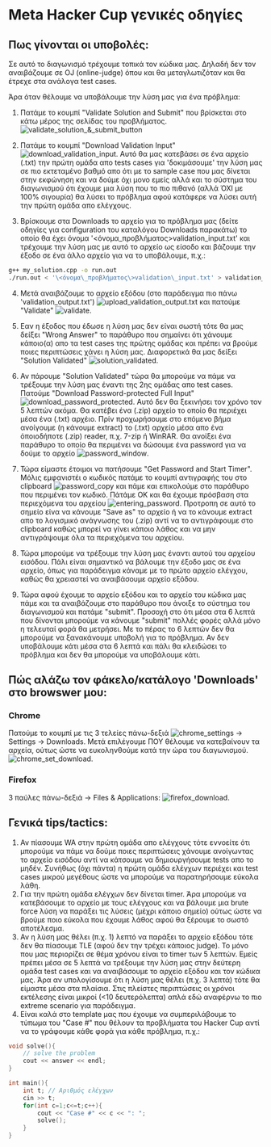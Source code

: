 # Meta Hacker Cup γενικές οδηγίες

## Πως γίνονται οι υποβολές:
Σε αυτό το διαγωνισμό τρέχουμε τοπικά τον κώδικα μας. Δηλαδή δεν τον αναιβάζουμε σε OJ (online-judge) όπου και θα μεταγλωτιζόταν και θα έτρεχε στα ανάλογα test cases.

Άρα όταν θέλουμε να υποβάλουμε την λύση μας για ένα πρόβλημα:

1) Πατάμε το κουμπί "Validate Solution and Submit" που βρίσκεται στο κάτω μέρος της σελίδας του προβλήματος. ![validate\_solution\_\&\_submit\_button](./../../images/validatesolutionandsubmit.png)

2) Πατάμε το κουμπί "Download Validation Input" ![download\_validation\_input](./../../images/validation_input.png). Αυτό θα μας κατεβάσει σε ένα αρχείο (.txt) την πρώτη ομάδα απο tests cases για 'δοκιμάσουμε' την λύση μας σε πιο εκτεταμένο βαθμό απο ότι με το sample case που μας δίνεται στην εκφώνηση και να δούμε όχι μονο εμείς αλλά και το σύστημα του διαγωνισμού ότι έχουμε μια λύση που το πιο πιθανό (αλλά ΌΧΙ με 100% σιγουρία) θα λύσει το πρόβλημα αφού κατάφερε να λύσει αυτή την πρώτη ομάδα απο ελέγχους.
3) Βρίσκουμε στα Downloads το αρχείο για το πρόβλημα μας (δείτε οδηγίες για configuration του καταλόγου Downloads παρακάτω) το οποίο θα έχει όνομα '\<όνομα\_προβλήματος\>validation\_input.txt' και τρέχουμε την λύση μας με αυτό το αρχείο ως είσοδο και βάζουμε την έξοδο σε ένα άλλο αρχείο για να το υποβάλουμε, π.χ.:

```BASH
g++ my_solution.cpp -o run.out
./run.out < '\<όνομα\_προβλήματος\>validation\_input.txt' > validation_output.txt
```

4) Μετά αναιβάζουμε το αρχείο εξόδου (στο παράδειγμα πιο πάνω 'validation\_output.txt') ![upload\_validation\_output.txt](./../../images/upload_validation_output.png) και πατούμε "Validate" ![validate](./../../images/validate.png).

5) Εαν η έξοδος που έδωσε η λύση μας δεν είναι σωστή τότε θα μας δείξει "Wrong Answer" το παράθυρο που σημαίνει ότι χάνουμε κάποιο(α) απο τα test cases της πρώτης ομάδας και πρέπει να βρούμε ποιες περιπτώσεις χάνει η λύση μας. Διαφορετικά θα μας δείξει "Solution Validated" ![solution\_validated](./../../images/solution_validated.png).

6) Αν πάρουμε "Solution Validated" τώρα θα μπορούμε να πάμε να τρέξουμε την λύση μας έναντι της 2ης ομάδας απο test cases. Πατούμε "Download Password-protected Full Input" ![download\_password\_protected](./../../images/download_password_protected.png). Αυτό δεν θα ξεκινήσει τον χρόνο τον 5 λεπτών ακόμα. Θα κατέβει ένα (.zip) αρχείο το οποίο θα περιέχει μέσα ένα (.txt) αρχέιο. Πρίν προχωρήσουμε στο επόμενο βήμα ανοίγουμε (η κάνουμε extract) το (.txt) αρχείο μέσα απο ένα όποιοδήποτε (.zip) reader, π.χ. 7-zip ή WinRAR. Θα ανοίξει ένα παράθυρο το οποίο θα περιμένει να δώσουμε ένα password για να δούμε το αρχείο ![password\_window](./../../images/password_window.png).

7) Τώρα είμαστε έτοιμοι να πατήσουμε "Get Password and Start Timer". Μόλις εμφανιστέι o κωδικός πατάμε το κουμπί αντιγραφής του στο clipboard ![password\_copy](./../../images/password_copy.png) και πάμε και επικολούμε στο παράθυρο που περιμένει τον κωδικό. Πάτάμε ΟΚ και θα έχουμε πρόσβαση στα περιεχόμενα του αρχείου ![entering\_password](./../../images/entering_password.png). Προτροπη σε αυτό το σημείο είνα να κάνουμε "Save as" το αρχείο ή να το κάνουμε extract απο το λογισμικό ανάγνωσης του (.zip) αντί να το αντιγράφουμε στο clipboard καθώς μπορεί να γίνει κάποιο λάθος και να μην αντιγράψουμε όλα τα περιεχόμενα του αρχείου.

8) Τώρα μπορούμε να τρέξουμε την λύση μας έναντι αυτού του αρχείου εισόδου. Πάλι είναι σημαντικό να βάλουμε την έξοδο μας σε ένα αρχείο, όπως για παράδειγμα κάναμε με το πρώτο αρχείο ελέγχου, καθώς θα χρειαστεί να αναιβάσουμε αρχείο εξόδου.

9) Τώρα αφού έχουμε το αρχείο εξόδου και το αρχείο του κώδικα μας πάμε και τα αναιβάζουμε στο παράθυρο που άνοιξε το σύστημα του διαγωνισμού και πατάμε "submit". Προσοχή στο ότι μέσα στα 6 λεπτά που δίνονται μπορούμε να κάνουμε "submit" πολλές φορές αλλά μόνο η τελευταί φορά θα μετρήσει. Με το πέρας το 6 λεπτών δεν θα μπορούμε να ξανακάνουμε υποβολή για το πρόβλημα. Αν δεν υποβάλουμε κάτι μέσα στα 6 λεπτά και πάλι θα κλειδώσει το πρόβλημα και δεν θα μπορούμε να υποβάλουμε κάτι.

## Πώς αλάζω τον φάκελο/κατάλογο 'Downloads' στο browswer μου:

### Chrome
Πατούμε το κουμπί με τις 3 τελείες πάνω-δεξιά ![chrome\_settings](./../../images/chrome_settings.png) -> Settings -> Downloads. Μετά επιλέγουμε ΠΟΥ θέλουμε να κατεβαίνουν τα αρχεία, ούτως ώστε να ευκοληνθούμε κατά την ώρα του διαγωνισμού. ![chrome\_set\_download](./../../images/select_download_folder.png).

### Firefox
3 παύλες πάνω-δεξιά -> Files & Applications: ![firefox\_download](./../../images/firefox_download.png).

## Γενικά tips/tactics:
1) Αν πίασουμε WA στην πρώτη ομάδα απο ελέγχους τότε εννοείτε ότι μπορούμε να πάμε να δούμε ποιες περιπτώσεις χάνουμε ανοίγωντας το αρχείο εισόδου αντί να κάτσουμε να δημιουργήσουμε tests απο το μηδέν. Συνήθως (όχι πάντα) η πρώτη ομάδα ελέγχων περιέχει και test cases μικρού μεγέθους ώστε να μπορούμε να παρατηρήσουμε εύκολα λάθη.
2) Για την πρώτη ομάδα ελέγχων δεν δίνεται timer. Άρα μπορούμε να κατεβάσουμε το αρχείο με τους ελέγχους και να βάλουμε μια brute force λύση να παράξει τις λύσεις (μέχρι κάποιο σημείο) ούτως ώστε να βρούμε ποιο εύκολα που έχουμε λάθος αφού θα ξέρουμε το σωστό αποτέλεσμα.
3) Αν η λύση μας θέλει (π.χ. 1) λεπτό να παράξει το αρχείο εξόδου τότε δεν θα πίασουμε TLE (αφού δεν την τρέχει κάποιος judge). Το μόνο που μας περιορίζει σε θέμα χρόνου είναι το timer των 5 λεπτών. Εμείς πρέπει μέσα σε 5 λεπτά να τρέξουμε την λύση μας στην δεύτερη ομάδα test cases και να αναιβάσουμε το αρχείο εξόδου και τον κώδικα μας. Άρα αν υπολογίσουμε ότι η λύση μας θέλει (π.χ. 3 λεπτά) τότε θα είμαστε μέσα στα πλαίσια. Στις πλείστες περιπτώσεις οι χρόνοι εκτέλεσης είναι μικροί (<10 δευτερόλεπτα) απλά εδώ αναφέρνω το πιο extreme scenario για παράδειγμα.
4) Είναι καλά στο template μας που έχουμε να συμπεριλάβουμε το τύπωμα του "Case #" που θέλουν τα προβλήματα του Hacker Cup αντί να το γράφουμε κάθε φορά για κάθε πρόβλημα, π.χ.:

```CPP
void solve(){
	// solve the problem
	cout << answer << endl;
}

int main(){
	int t; // Αριθμός ελέγχων
	cin >> t;
	for(int c=1;c<=t;c++){
		cout << "Case #" << c << ": ";
		solve();
	}
}
```
